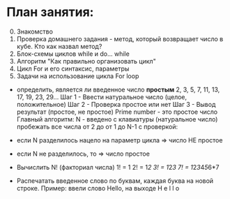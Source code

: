 # План занятия:
0. Знакомство
1. Проверка домашнего задания - метод, который возвращает число в кубе. Кто как назвал метод?
2. Блок-схемы циклов while и do... while
3. Алгоритм "Как правильно организовать цикл"
4. Цикл For и его синтаксис, параметры
5. Задачи на использование цикла For loop 
- определить, является ли введенное число **простым**
2, 3, 5, 7, 11, 13, 17, 19, 23, 29... 
Шаг 1 - Ввести натуральное число (целое, положительное)
Шаг 2 - Проверка простое или нет
Шаг 3 - Вывод результат (простое, не простое)
Prime number - это простое число
Главный алгоритм:
N - введено с клавиатуры (натуральное число) 
пробежать все числа от 2 до от 1 до N-1 с проверкой:
- если N разделилось нацело на параметр цикла => число НЕ простое
- если N не разделилось, то => число простое

- Вычислить N! (факториал числа)
1! = 1
2! = 1*2
3! = 1*2*3
7! = 1*2*3*4*5*6*7 

- Распечатать введенное слово по буквам, каждая буква на новой строке.
Пример: ввели слово Hello, на выходе 
H
е
l
l
o
